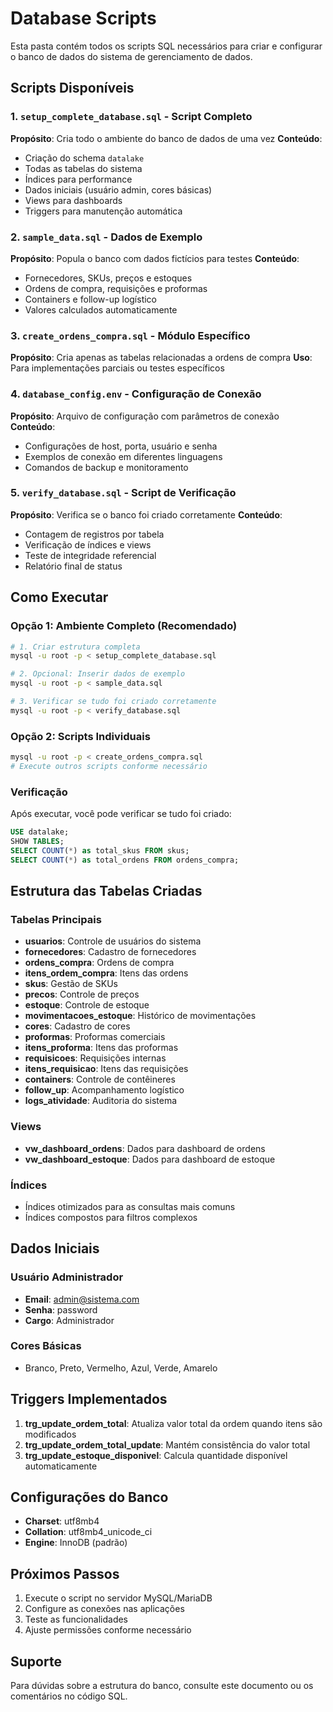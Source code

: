 # Database Scripts

Esta pasta contém todos os scripts SQL necessários para criar e configurar o banco de dados do sistema de gerenciamento de dados.

## Scripts Disponíveis

### 1. `setup_complete_database.sql` - Script Completo
**Propósito**: Cria todo o ambiente do banco de dados de uma vez
**Conteúdo**:
- Criação do schema `datalake`
- Todas as tabelas do sistema
- Índices para performance
- Dados iniciais (usuário admin, cores básicas)
- Views para dashboards
- Triggers para manutenção automática

### 2. `sample_data.sql` - Dados de Exemplo
**Propósito**: Popula o banco com dados fictícios para testes
**Conteúdo**:
- Fornecedores, SKUs, preços e estoques
- Ordens de compra, requisições e proformas
- Containers e follow-up logístico
- Valores calculados automaticamente

### 3. `create_ordens_compra.sql` - Módulo Específico
**Propósito**: Cria apenas as tabelas relacionadas a ordens de compra
**Uso**: Para implementações parciais ou testes específicos

### 4. `database_config.env` - Configuração de Conexão
**Propósito**: Arquivo de configuração com parâmetros de conexão
**Conteúdo**:
- Configurações de host, porta, usuário e senha
- Exemplos de conexão em diferentes linguagens
- Comandos de backup e monitoramento

### 5. `verify_database.sql` - Script de Verificação
**Propósito**: Verifica se o banco foi criado corretamente
**Conteúdo**:
- Contagem de registros por tabela
- Verificação de índices e views
- Teste de integridade referencial
- Relatório final de status

## Como Executar

### Opção 1: Ambiente Completo (Recomendado)
```bash
# 1. Criar estrutura completa
mysql -u root -p < setup_complete_database.sql

# 2. Opcional: Inserir dados de exemplo
mysql -u root -p < sample_data.sql

# 3. Verificar se tudo foi criado corretamente
mysql -u root -p < verify_database.sql
```

### Opção 2: Scripts Individuais
```bash
mysql -u root -p < create_ordens_compra.sql
# Execute outros scripts conforme necessário
```

### Verificação
Após executar, você pode verificar se tudo foi criado:
```sql
USE datalake;
SHOW TABLES;
SELECT COUNT(*) as total_skus FROM skus;
SELECT COUNT(*) as total_ordens FROM ordens_compra;
```

## Estrutura das Tabelas Criadas

### Tabelas Principais
- **usuarios**: Controle de usuários do sistema
- **fornecedores**: Cadastro de fornecedores
- **ordens_compra**: Ordens de compra
- **itens_ordem_compra**: Itens das ordens
- **skus**: Gestão de SKUs
- **precos**: Controle de preços
- **estoque**: Controle de estoque
- **movimentacoes_estoque**: Histórico de movimentações
- **cores**: Cadastro de cores
- **proformas**: Proformas comerciais
- **itens_proforma**: Itens das proformas
- **requisicoes**: Requisições internas
- **itens_requisicao**: Itens das requisições
- **containers**: Controle de contêineres
- **follow_up**: Acompanhamento logístico
- **logs_atividade**: Auditoria do sistema

### Views
- **vw_dashboard_ordens**: Dados para dashboard de ordens
- **vw_dashboard_estoque**: Dados para dashboard de estoque

### Índices
- Índices otimizados para as consultas mais comuns
- Índices compostos para filtros complexos

## Dados Iniciais

### Usuário Administrador
- **Email**: admin@sistema.com
- **Senha**: password
- **Cargo**: Administrador

### Cores Básicas
- Branco, Preto, Vermelho, Azul, Verde, Amarelo

## Triggers Implementados

1. **trg_update_ordem_total**: Atualiza valor total da ordem quando itens são modificados
2. **trg_update_ordem_total_update**: Mantém consistência do valor total
3. **trg_update_estoque_disponivel**: Calcula quantidade disponível automaticamente

## Configurações do Banco

- **Charset**: utf8mb4
- **Collation**: utf8mb4_unicode_ci
- **Engine**: InnoDB (padrão)

## Próximos Passos

1. Execute o script no servidor MySQL/MariaDB
2. Configure as conexões nas aplicações
3. Teste as funcionalidades
4. Ajuste permissões conforme necessário

## Suporte

Para dúvidas sobre a estrutura do banco, consulte este documento ou os comentários no código SQL.
